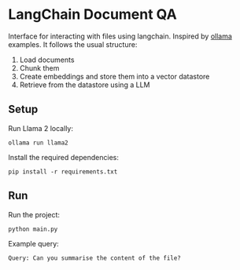 # LangChain Document QA

Interface for interacting with files using langchain. Inspired by [ollama](https://github.com/ollama/ollama) examples. It follows the usual structure:

1. Load documents
2. Chunk them
3. Create embeddings and store them into a vector datastore
4. Retrieve from the datastore using a LLM

## Setup

Run Llama 2 locally:
```
ollama run llama2
```

Install the required dependencies:
```
pip install -r requirements.txt
```

## Run

Run the project:
```
python main.py
```

Example query:
```
Query: Can you summarise the content of the file?
```
